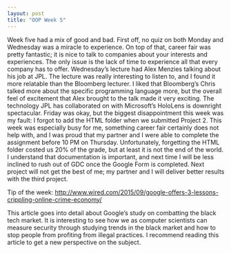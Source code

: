 ```yaml
---
layout: post
title: "OOP Week 5"
---
```

Week five had a mix of good and bad. First off, no quiz on both Monday and Wednesday was a miracle to experience. On top of that, career fair was pretty fantastic; it is nice to talk to companies about your interests and experiences. The only issue is the lack of time to experience all that every company has to offer. Wednesday’s lecture had Alex Menzies talking about his job at JPL.  The lecture was really interesting to listen to, and I found it more relatable than the Bloomberg lecturer. I liked that Bloomberg’s Chris talked more about the specific programming language more, but the overall feel of excitement that Alex brought to the talk made it very exciting. The technology JPL has collaborated on with Microsoft’s HoloLens is downright spectacular. Friday was okay, but the biggest disappointment this week was my fault: I forgot to add the HTML folder when we submitted Project 2. This week was especially busy for me, something career fair certainly does not help with, and I was proud that my partner and I were able to complete the assignment before 10 PM on Thursday. Unfortunately, forgetting the HTML folder costed us 20% of the grade, but at least it is not the end of the world. I understand that documentation is important, and next time I will be less inclined to rush out of GDC once the Google Form is completed. Next project will not get the best of me; my partner and I will deliver better results with the third project.

Tip of the week: http://www.wired.com/2015/09/google-offers-3-lessons-crippling-online-crime-economy/

This article goes into detail about Google’s study on combatting the black tech market. It is interesting to see how we as computer scientists can measure security through studying trends in the black market and how to stop people from profiting from illegal practices. I recommend reading this article to get a new perspective on the subject.

